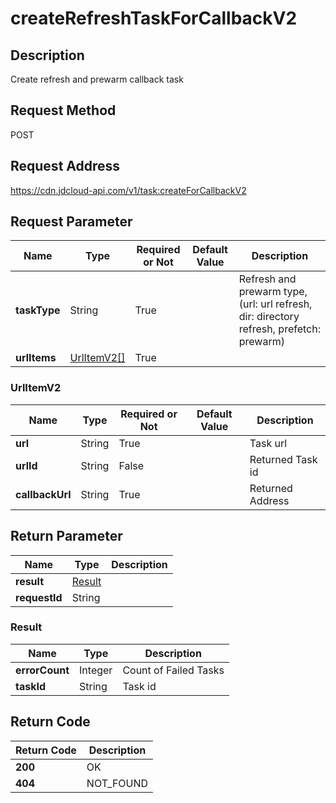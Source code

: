 # createRefreshTaskForCallbackV2


## Description
Create refresh and prewarm callback task

## Request Method
POST

## Request Address
https://cdn.jdcloud-api.com/v1/task:createForCallbackV2


## Request Parameter
|Name|Type|Required or Not|Default Value|Description|
|---|---|---|---|---|
|**taskType**|String|True| |Refresh and prewarm type, (url: url refresh, dir: directory refresh, prefetch: prewarm)|
|**urlItems**|[UrlItemV2[]](createRefreshTaskForCallbackV2#urlitemv2)|True| | |

### <div id="UrlItemV2">UrlItemV2</div>
|Name|Type|Required or Not|Default Value|Description|
|---|---|---|---|---|
|**url**|String|True| |Task url|
|**urlId**|String|False| |Returned Task id|
|**callbackUrl**|String|True| |Returned Address|

## Return Parameter
|Name|Type|Description|
|---|---|---|
|**result**|[Result](createRefreshTaskForCallbackV2#result)| |
|**requestId**|String| |

### <div id="Result">Result</div>
|Name|Type|Description|
|---|---|---|
|**errorCount**|Integer|Count of Failed Tasks|
|**taskId**|String|Task id|

## Return Code
|Return Code|Description|
|---|---|
|**200**|OK|
|**404**|NOT_FOUND|
